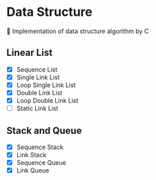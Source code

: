 # Data Structure
:triangular_ruler: Implementation of data structure algorithm by C

## Linear List

- [x] Sequence List
- [x] Single Link List
- [x] Loop Single Link List
- [x] Double Link List
- [x] Loop Double Link List
- [ ] Static Link List

## Stack and Queue

- [x] Sequence Stack
- [x] Link Stack
- [x] Sequence Queue
- [x] Link Queue